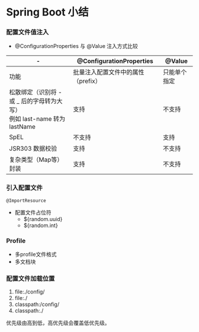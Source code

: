 #  Spring Boot 小结

###  配置文件值注入

- @ConfigurationProperties 与 @Value 注入方式比较

| -                                                            | @ConfigurationProperties           | @Value       |
| ------------------------------------------------------------ | ---------------------------------- | ------------ |
| 功能                                                         | 批量注入配置文件中的属性（prefix） | 只能单个指定 |
| 松散绑定（识别将 - 或 _ 后的字母转为大写）<br />例如 last-name 转为 lastName | 支持                               | 不支持       |
| SpEL                                                         | 不支持                             | 支持         |
| JSR303 数据校验                                              | 支持                               | 不支持       |
| 复杂类型（Map等）封装                                        | 支持                               | 不支持       |

###  引入配置文件

`@ImportResource`

- 配置文件占位符
  - ${random.uuid}
  - ${random.int}

###  Profile

- 多profile文件格式
- 多文档块

###  配置文件加载位置

1. file:./config/
2. file:./
3. classpath:/config/
4. classpath:./

优先级由高到低，高优先级会覆盖低优先级。







